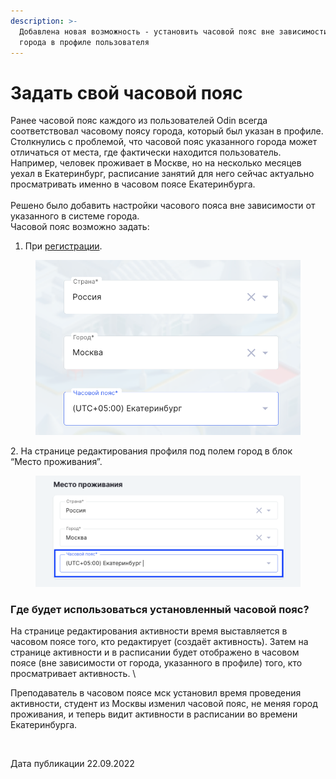 ```yaml
---
description: >-
  Добавлена новая возможность - установить часовой пояс вне зависимости от
  города в профиле пользователя
---
```


# Задать свой часовой пояс

Ранее часовой пояс каждого из пользователей Odin всегда соответствовал  часовому поясу города, который был указан в профиле. \
Столкнулись с проблемой, что часовой пояс указанного города может  отличаться от места, где фактически находится пользователь.  Например, человек проживает в Москве, но на несколько месяцев уехал в Екатеринбург, расписание занятий для него сейчас актуально просматривать именно в часовом поясе Екатеринбурга.\
\
Решено было добавить  настройки часового пояса вне зависимости от указанного в системе города. \
Часовой пояс возможно задать:

1. При [регистрации](https://odin.study/ru/Account/Register).

<figure><img src="../../.gitbook/assets/image (411).png" alt=""><figcaption></figcaption></figure>

2\. На странице редактирования профиля под полем город в блок “Место проживания”.

<figure><img src="../../.gitbook/assets/image (561).png" alt=""><figcaption></figcaption></figure>

### Где будет использоваться установленный часовой пояс?

На странице редактирования активности время выставляется в часовом поясе того, кто редактирует (создаёт активность).  Затем на странице активности и в расписании будет отображено в часовом поясе (вне зависимости от города, указанного в профиле) того, кто просматривает активность. \


Преподаватель в часовом поясе мск установил  время проведения активности, студент из Москвы изменил часовой пояс, не меняя город проживания, и теперь видит активности в расписании во времени Екатеринбурга.

<figure><img src="../../.gitbook/assets/spaces%2F2dtSANDqPO3h5rfjJ2MX%2Fuploads%2FCbtZ9bOJh116sOfIHWjh%2F%D0%B2%D1%80%D0%B5%D0%BC%D1%8F.webp" alt=""><figcaption></figcaption></figure>

Дата публикации 22.09.2022
